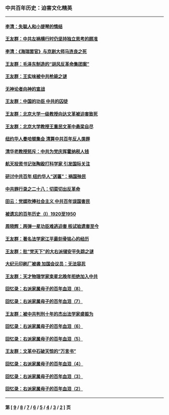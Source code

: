 ### 中共百年历史：迫害文化精英
---
#### [李清：失聪人和小提琴的情结](../../pages/nf1176111/n13459280.md?01090430) 
#### [王友群：中共左祸横行时仍坚持独立思考的顾准](../../pages/nf1176111/n13444722.md?01090430) 
#### [李清：《海瑞罢官》与京剧大师马连良之死](../../pages/nf1176111/n13412316.md?01090430) 
#### [王友群：毛泽东制造的“胡风反革命集团案”](../../pages/nf1176111/n13324909.md?01090430) 
#### [王友群：王实味被中共枪毙之谜](../../pages/nf1176111/n13307502.md?01090430) 
#### [无神论者向神的宣战](../../pages/nf1176111/n13281535.md?01090430) 
#### [王友群：中国的功臣 中共的囚徒](../../pages/nf1176111/n13291790.md?01090430) 
#### [王友群：北京大学一级教授向达文革被迫害致死](../../pages/nf1176111/n13150966.md?01090430) 
#### [王友群：北京大学教授王重民文革中悬梁自尽](../../pages/nf1176111/n13084645.md?01090430) 
#### [纽约华人曼哈顿集会 清算中共百年反人类罪](../../pages/nf1176111/n13084157.md?01090430) 
#### [清华老教授怒斥：中共为党庆挥霍纳税人钱](../../pages/nf1176111/n13071430.md?01090430) 
#### [航天投资书记张陶殴打科学家 引发国际关注](../../pages/nf1176111/n13069132.md?01090430) 
#### [研讨中共百年 纽约华人“送匾”：祸国殃民](../../pages/nf1176111/n13057367.md?01090430) 
#### [中共罪行录之二十八：切菜切出反革命](../../pages/nf1176111/n13030600.md?01090430) 
#### [田云：党媒吹捧社会主义 中共百年误国害民](../../pages/nf1176111/n13006682.md?01090430) 
#### [被遗忘的百年历史（I）1920至1950](../../pages/nf1176111/n12986411.md?01090430) 
#### [周晓辉：两弹一星功臣难逃迫害 核试验遗害至今](../../pages/nf1176111/n12974997.md?01090430) 
#### [王友群：著名法学家江平最刻骨铭心的经历](../../pages/nf1176111/n12970787.md?01090430) 
#### [王友群：批“党天下”的大右派储安平失踪之谜](../../pages/nf1176111/n12954229.md?01090430) 
#### [大纪元印刷厂被袭 加国会议员：无法容忍](../../pages/nf1176111/n12883028.md?01090430) 
#### [王友群：天才物理学家束星北晚年拒绝加入中共](../../pages/nf1176111/n12792913.md?01090430) 
#### [回忆录：右派家属母子的百年血泪（8）](../../pages/nf1176111/n12706196.md?01090430) 
#### [回忆录：右派家属母子的百年血泪（7）](../../pages/nf1176111/n12706191.md?01090430) 
#### [王友群：被中共判刑十年的杰出法学家盛振为](../../pages/nf1176111/n12706141.md?01090430) 
#### [回忆录：右派家属母子的百年血泪（6）](../../pages/nf1176111/n12698863.md?01090430) 
#### [回忆录：右派家属母子的百年血泪（5）](../../pages/nf1176111/n12692515.md?01090430) 
#### [王友群：文革中石破天惊的“万言书”](../../pages/nf1176111/n12690994.md?01090430) 
#### [回忆录：右派家属母子的百年血泪（4）](../../pages/nf1176111/n12686410.md?01090430) 
#### [回忆录：右派家属母子的百年血泪（3）](../../pages/nf1176111/n12683820.md?01090430) 
#### [回忆录：右派家属母子的百年血泪（2）](../../pages/nf1176111/n12679738.md?01090430) 

---
#### 第 [ [9](./9.md?01090430) / [8](./8.md?01090430) / [7](./7.md?01090430) / [6](./6.md?01090430) / [5](./5.md?01090430) / [4](./4.md?01090430) / [3](./3.md?01090430) / [2](./2.md?01090430) ] 页
